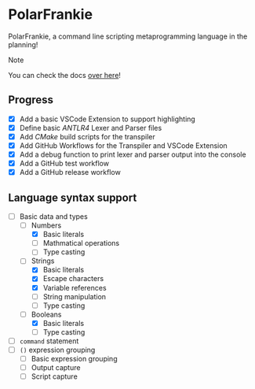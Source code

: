 # PolarFrankie

PolarFrankie, a command line scripting metaprogramming language in the planning!

> [!NOTE]
> You can check the docs [over here](https://docs.ender.ing/docs/frankie/intro/)!

## Progress

- [x] Add a basic VSCode Extension to support highlighting
- [x] Define basic *ANTLR4* Lexer and Parser files
- [x] Add *CMake* build scripts for the transpiler
- [x] Add GitHub Workflows for the Transpiler and VSCode Extension
- [x] Add a debug function to print lexer and parser output into the console
- [x] Add a GitHub test workflow
- [x] Add a GitHub release workflow

## Language syntax support

- [ ] Basic data and types
  - [ ] Numbers
    - [x] Basic literals
    - [ ] Mathmatical operations
    - [ ] Type casting
  - [ ] Strings
    - [x] Basic literals
    - [x] Escape characters
    - [x] Variable references
    - [ ] String manipulation
    - [ ] Type casting
  - [ ] Booleans
    - [x] Basic literals
    - [ ] Type casting
- [ ] `command` statement
- [ ] `()` expression grouping
  - [ ] Basic expression grouping
  - [ ] Output capture
  - [ ] Script capture
